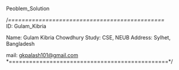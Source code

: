 Peoblem_Solution 

/*==============================================*\
ID:          Gulam_Kibria
 
Name:     Gulam Kibria Chowdhury
Study:      CSE, NEUB
Address:  Sylhet, Bangladesh
 
 mail: gkpalash101@gmail.com
\*===============================================*/